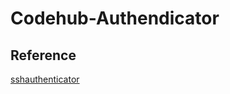 # Codehub-Authendicator

## Reference

[sshauthenticator](https://github.com/kucherenko/sshauthenticator/)
